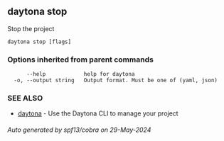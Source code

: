 ## daytona stop

Stop the project

```
daytona stop [flags]
```

### Options inherited from parent commands

```
      --help            help for daytona
  -o, --output string   Output format. Must be one of (yaml, json)
```

### SEE ALSO

* [daytona](daytona.md)	 - Use the Daytona CLI to manage your project

###### Auto generated by spf13/cobra on 29-May-2024
